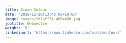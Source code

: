 ```yaml
---
title: Simon Dufour
date: '2018-12-20T13:45:06+10:00'
image: images/thlaYfZ4_400x400.jpg
jobtitle: Webmestre
weight: '5'
linkedinurl: 'https://www.linkedin.com/in/simdufour/'
---
```


